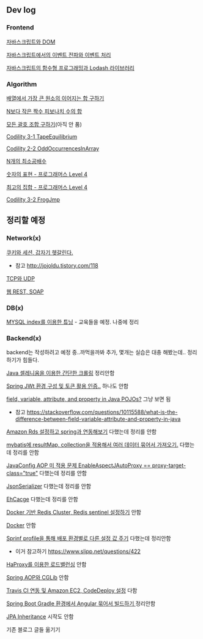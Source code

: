 ## Dev log

### Frontend

[자바스크립트와 DOM](/front/javascript-dom.md)

[자바스크립트에서의 이벤트 전파와 이벤트 처리](/front/javascript-event.md)

[자바스크립트의 함수형 프로그래밍과 Lodash 라이브러리](/front/javascript-func-lodash.md)

### Algorithm

[배열에서 가장 큰 원소의 이어지는 합 구하기](/algorithm/algorithm-01.md)

[N보다 작은 짝수 피보나치 수의 합](/algorithm/algorithm-02.md)

[모든 괄호 조합 구하기](/algorithm/algorithm-03.md)(아직 안 품)

[Codility 3-1 TapeEquilibrium](/algorithm/algorithm-04.md)

[Codility 2-2 OddOccurrencesInArray](/algorithm/algorithm-05.md)

[N개의 최소공배수](/algorithm/algorithm-06.md)

[숫자의 표현 - 프로그래머스 Level 4](/algorithm/algorithm-7.md)

[최고의 집합 - 프로그래머스 Level 4](/algorithm/algorithm-8.md)

[Codility 3-2 FrogJmp](/algorithm/algorithm-09.md)

## 정리할 예정

### Network(x)

[쿠키와 세션, 갑자기 헷갈린다.]()

- 참고 http://jojoldu.tistory.com/118

[TCP와 UDP]()

[웹 REST, SOAP]()

### DB(x)

[MYSQL index를 이용한 튜닝]() - 교육들을 예정. 나중에 정리

### Backend(x)

backend는 작성하려고 예정 중..까먹을까봐 추가, 몇개는 실습은 대충 해봤는데.. 정리하기가 힘들다.

[Java 셀레니움을 이용한 간단한 크롤링]() 정리안함

[Spring JWt 환경 구성 및 토큰 활용 인증..]() 하나도 안함

[field, variable, attribute, and property in Java POJOs?](https://stackoverflow.com/questions/10115588/what-is-the-difference-between-field-variable-attribute-and-property-in-java) 그냥 보면 됨

- 참고 https://stackoverflow.com/questions/10115588/what-is-the-difference-between-field-variable-attribute-and-property-in-java

[Amazon Rds 설정하고 spring과 연동해보기](/front/javascript-dom.md) 다했는데 정리를 안함

[mybatis에 resultMap, collection을 적용해서 여러 데이터 묶어서 가져오기.](/front/javascript-dom.md) 다했는데 정리를 안함

[JavaConfig AOP 미 적용 문제 EnableAspectJAutoProxy == proxy-target-class="true"](/front/javascript-dom.md) 다했는데 정리를 안함

[JsonSerializer](/front/javascript-dom.md) 다했는데 정리를 안함

[EhCacge](/front/javascript-dom.md) 다했는데 정리를 안함

[Docker 기반 Redis Cluster, Redis sentinel 설정하기](/front/javascript-dom.md)  안함

[Docker](/front/javascript-dom.md) 안함

[Sprinf profile을 통해 배포 환경별로 다른 설정 값 주기](/front/javascript-dom.md) 다했는데 정리안함

- 이거 참고하기 https://www.slipp.net/questions/422

[HaProxy를 이용한 로드밸런싱](/front/javascript-dom.md) 안함

[Spring AOP와 CGLib](/front/javascript-dom.md) 안함

[Travis CI 연동 및 Amazon EC2, CodeDeploy 설정](/front/javascript-dom.md) 다함

[Spring Boot Gradle 환경에서 Angular 묶어서 빌드하기 ](/front/javascript-dom.md) 정리안함

[JPA Inheritance]() 시작도 안함



기존 블로그 글들 옮기기